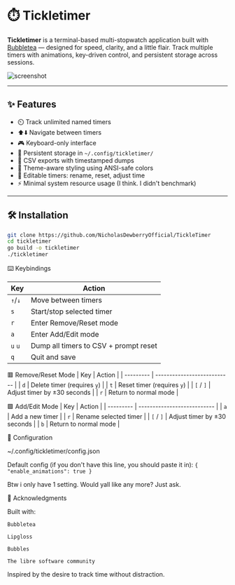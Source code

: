 # ⏱️ Tickletimer

**Tickletimer** is a terminal-based multi-stopwatch application built with [Bubbletea](https://github.com/charmbracelet/bubbletea) — designed for speed, clarity, and a little flair. Track multiple timers with animations, key-driven control, and persistent storage across sessions.

![screenshot](![swappy-20250626_220653](https://github.com/user-attachments/assets/4fc82adb-85c6-4006-8c56-2ba81216bc70)
)

---

## ✨ Features

- ⏲️ Track unlimited named timers
- ⬆️⬇️ Navigate between timers
- 🎮 Keyboard-only interface
- 💾 Persistent storage in `~/.config/tickletimer/`
- 📁 CSV exports with timestamped dumps
- 🎨 Theme-aware styling using ANSI-safe colors
- 🔧 Editable timers: rename, reset, adjust time
- ⚡ Minimal system resource usage (I think. I didn't benchmark) 

---

## 🛠 Installation

```bash
git clone https://github.com/NicholasDewberryOfficial/TickleTimer
cd tickletimer
go build -o tickletimer
./tickletimer
```
⌨️ Keybindings

| Key     | Action                                |
| ------- | ------------------------------------- |
| `↑`/`↓` | Move between timers                   |
| `s`     | Start/stop selected timer             |
| `r`     | Enter Remove/Reset mode               |
| `a`     | Enter Add/Edit mode                   |
| `u` `u` | Dump all timers to CSV + prompt reset |
| `q`     | Quit and save                         |

🟥 Remove/Reset Mode
| Key       | Action                      |
| --------- | --------------------------- |
| `d`       | Delete timer (requires `y`) |
| `t`       | Reset timer (requires `y`)  |
| `[` / `]` | Adjust timer by ±30 seconds |
| `r`       | Return to normal mode       |

🟩 Add/Edit Mode
| Key       | Action                      |
| --------- | --------------------------- |
| `a`       | Add a new timer             |
| `r`       | Rename selected timer       |
| `[` / `]` | Adjust timer by ±30 seconds |
| `b`       | Return to normal mode       |

📂 Configuration

~/.config/tickletimer/config.json

Default config (if you don't have this line, you should paste it in):
``
{
  "enable_animations": true
}
``

Btw i only have 1 setting. Would yall like any more? Just ask.

💬 Acknowledgments

Built with:

    Bubbletea

    Lipgloss

    Bubbles

    The libre software community

Inspired by the desire to track time without distraction.
